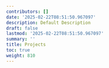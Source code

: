 ```yaml
---
contributors: []
date: '2025-02-22T08:51:50.967097'
description: Default Description
draft: false
lastmod: '2025-02-22T08:51:50.967097'
summary: ''
title: Projects
toc: true
weight: 810
---
```

